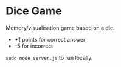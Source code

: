 # Dice Game

Memory/visualisation game based on a die.

* +1 points for correct answer
* -5 for incorrect

`sudo node server.js` to run locally.
